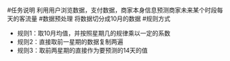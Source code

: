 #任务说明
利用用户浏览数据，支付数据，商家本身信息预测商家未来某个时段每天的客流量
#数据预处理
将数据切分成10月的数据
#规则方式
- 规则1：取10月均值，并按照星期几的规律乘以一定的系数
- 规则2：直接取前一星期的数据复制两遍
- 规则3：取前两星期的直接作为要预测的14天的值